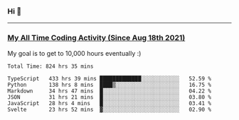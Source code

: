 ### Hi 🙂

---

### <a href="https://wakatime.com/@Eroxl">My All Time Coding Activity (Since Aug 18th 2021)</a>
My goal is to get to 10,000 hours eventually :)
<!--START_SECTION:waka-->

```text
Total Time: 824 hrs 35 mins

TypeScript   433 hrs 39 mins █████████████░░░░░░░░░░░░   52.59 %
Python       138 hrs 8 mins  ████▒░░░░░░░░░░░░░░░░░░░░   16.75 %
Markdown     34 hrs 47 mins  █░░░░░░░░░░░░░░░░░░░░░░░░   04.22 %
JSON         31 hrs 21 mins  █░░░░░░░░░░░░░░░░░░░░░░░░   03.80 %
JavaScript   28 hrs 4 mins   █░░░░░░░░░░░░░░░░░░░░░░░░   03.41 %
Svelte       23 hrs 52 mins  ▓░░░░░░░░░░░░░░░░░░░░░░░░   02.90 %
```

<!--END_SECTION:waka-->
